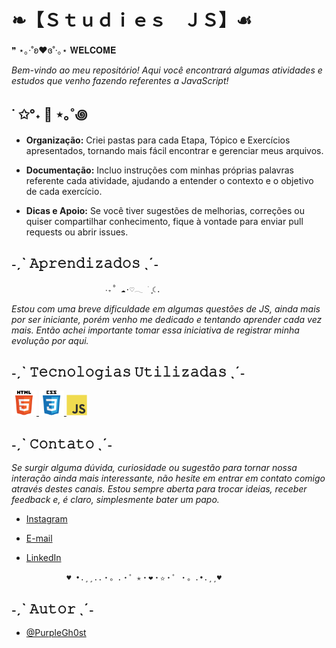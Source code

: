 
# ❧【Ｓｔｕｄｉｅｓ　ＪＳ】☙
 ❞
                                        ⋆｡‧˚ʚ❤ɞ˚‧｡⋆
                                         𝐖𝐄𝐋𝐂𝐎𝐌𝐄
                             
*Bem-vindo ao meu repositório! Aqui você encontrará algumas atividades e estudos que venho fazendo referentes a JavaScript!*

## ˙ ✩°˖ 🍒 ⋆｡˚꩜

- **Organização:** Criei pastas para cada Etapa, Tópico e Exercícios apresentados, tornando mais fácil encontrar e gerenciar meus arquivos.

- **Documentação:** Incluo instruções com minhas próprias palavras referente cada atividade, ajudando a entender o contexto e o objetivo de cada exercício.

- **Dicas e Apoio:** Se você tiver sugestões de melhorias, correções ou quiser compartilhar conhecimento, fique à vontade para enviar pull requests ou abrir issues.


## ˗ˏˋ 𝙰𝚙𝚛𝚎𝚗𝚍𝚒𝚣𝚊𝚍𝚘𝚜 ˎˊ˗

                         ‧₊˚ ☁️⋅♡𓂃 ࣪ ִֶָ☾.
*Estou com uma breve dificuldade em algumas questões de JS, ainda mais por ser iniciante, porém venho me dedicado e tentando aprender cada vez mais. Então achei importante tomar essa iniciativa de registrar minha evolução por aqui.*

## ˗ˏˋ 𝚃𝚎𝚌𝚗𝚘𝚕𝚘𝚐𝚒𝚊𝚜 𝚄𝚝𝚒𝚕𝚒𝚣𝚊𝚍𝚊𝚜 ˎˊ˗

 <a href="https://www.w3.org/html/" target="_blank" rel="noreferrer"> <img src="https://raw.githubusercontent.com/devicons/devicon/master/icons/html5/html5-original-wordmark.svg" alt="html5" width="40" height="40"/> </a>
<a href="https://www.w3schools.com/css/" target="_blank" rel="noreferrer"> <img src="https://raw.githubusercontent.com/devicons/devicon/master/icons/css3/css3-original-wordmark.svg" alt="css3" width="40" height="40"/> </a>
<a href="https://developer.mozilla.org/en-US/docs/Web/JavaScript" target="_blank" rel="noreferrer"> <img src="https://raw.githubusercontent.com/devicons/devicon/master/icons/javascript/javascript-original.svg" alt="javascript" width="33" height="33"/> </a>

## ˗ˏˋ 𝙲𝚘𝚗𝚝𝚊𝚝𝚘 ˎˊ˗

*Se surgir alguma dúvida, curiosidade ou sugestão para tornar nossa interação ainda mais interessante, não hesite em entrar em contato comigo através destes canais. Estou sempre aberta para trocar ideias, receber feedback e, é claro, simplesmente bater um papo.*

- [Instagram](https://www.instagram.com/_purplegh0st_/) 
- [E-mail](dinnie.juu803@gmail.com) 
- [LinkedIn](https://www.linkedin.com/in/juufurtado/) 

               ♥ •.¸¸..・。.・゜✭・❤・✫・゜・。.•.¸¸♥
## ˗ˏˋ 𝙰𝚞𝚝𝚘𝚛 ˎˊ˗

- [@PurpleGh0st](https://github.com/PurpleGh0st)

